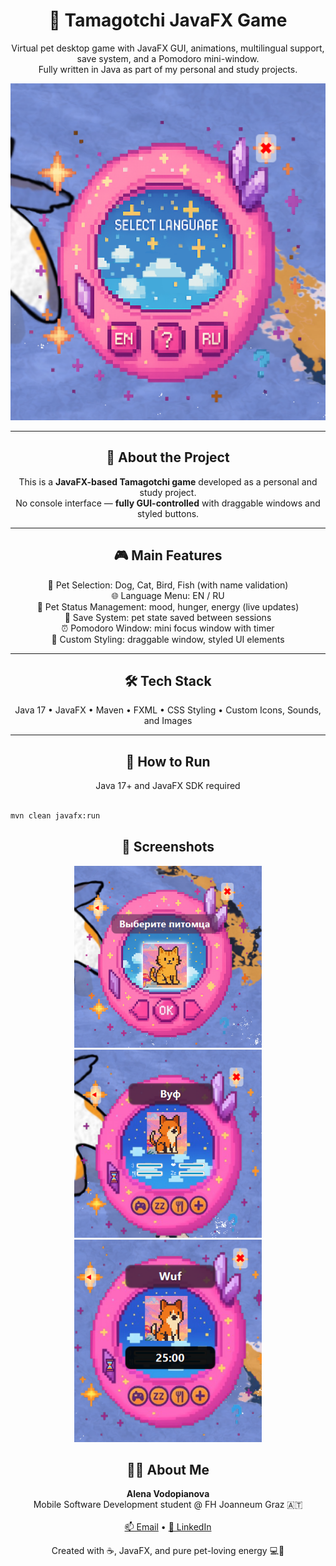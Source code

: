 <h1 align="center">🐾 Tamagotchi JavaFX Game</h1>

<p align="center">
  Virtual pet desktop game with JavaFX GUI, animations, multilingual support, save system, and a Pomodoro mini-window.<br>
  Fully written in Java as part of my personal and study projects.
</p>

<p align="center">
  <img src="src/main/resources/images/gamescr.png" width="600" alt="Game Screenshot 1"/>
</p>

---

<h2 align="center">📖 About the Project</h2>

<p align="center">
  This is a <strong>JavaFX-based Tamagotchi game</strong> developed as a personal and study project.<br>
  No console interface — <strong>fully GUI-controlled</strong> with draggable windows and styled buttons.
</p>

---

<h2 align="center">🎮 Main Features</h2>

<p align="center">
  🐾 Pet Selection: Dog, Cat, Bird, Fish (with name validation)<br>
  🌐 Language Menu: EN / RU<br>
  💖 Pet Status Management: mood, hunger, energy (live updates)<br>
  💾 Save System: pet state saved between sessions<br>
  ⏰ Pomodoro Window: mini focus window with timer<br>
  🎨 Custom Styling: draggable window, styled UI elements
</p>

---

<h2 align="center">🛠️ Tech Stack</h2>

<p align="center">
  Java 17 • JavaFX • Maven • FXML • CSS Styling • Custom Icons, Sounds, and Images
</p>

---

<h2 align="center">🚀 How to Run</h2>

<p align="center">
  Java 17+ and JavaFX SDK required<br><br>
</p>

```bash
mvn clean javafx:run
```

<h2 align="center">📸 Screenshots</h2> <p align="center"> <img src="src/main/resources/images/petselectionscr.png" width="300" alt="Pet Selection Screen"/> 
  <img src="src/main/resources/images/maingamescr.png" width="300" alt="Main Game Screen"/> 
  <img src="src/main/resources/images/pomidoro.png" width="300" alt="Pomodoro Mini-Window"/> </p>
  
<h2 align="center">👩‍💻 About Me</h2> <p align="center"> <strong>Alena Vodopianova</strong><br> Mobile Software Development student @ FH Joanneum Graz 🇦🇹<br><br> <a href="mailto:alonsoy75@gmail.com">📫 Email</a> • <a href="https://www.linkedin.com/in/alena-vodopianova-723b32b0/">🔗 LinkedIn</a> </p>
<p align="center"> Created with ☕, JavaFX, and pure pet-loving energy 💻🐾 </p> 



